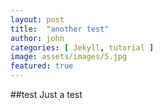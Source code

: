 ```yaml
---
layout: post
title:  "another test"
author: john
categories: [ Jekyll, tutorial ]
image: assets/images/5.jpg
featured: true
---
```


##test
Just a test
